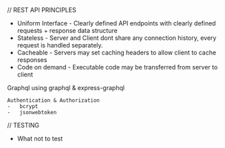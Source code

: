 // REST API PRINCIPLES
-   Uniform Interface - Clearly defined API endpoints with clearly defined requests + response data structure
-   Stateless - Server and Client dont share any connection history, every request is handled separately.
-   Cacheable - Servers may set caching headers to allow client to cache responses
-   Code on demand - Executable code may be transferred from server to client


Graphql
    using graphql & express-graphql


    Authentication & Authorization
    -   bcrypt
    -   jsonwebtoken


// TESTING
-   What not to test
